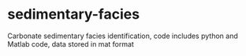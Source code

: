 # sedimentary-facies
Carbonate sedimentary facies identification, code includes python and Matlab code, data stored in mat format
